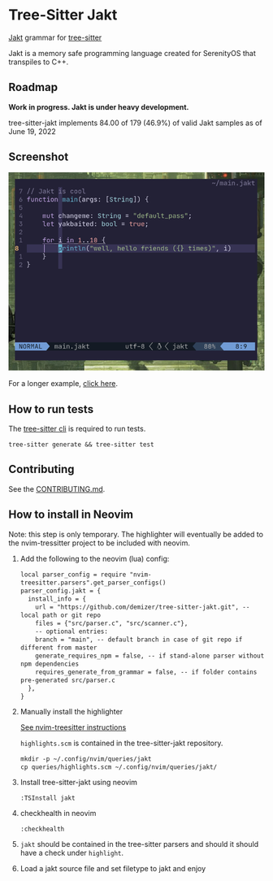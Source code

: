 # Tree-Sitter Jakt

[Jakt](https://github.com/SerenityOS/jakt) grammar for [tree-sitter](https://github.com/tree-sitter/tree-sitter)

Jakt is a memory safe programming language created for SerenityOS that transpiles to C++.

## Roadmap

**Work in progress. Jakt is under heavy development.**

tree-sitter-jakt implements 84.00 of 179 (46.9%) of valid Jakt samples as of June 19, 2022

## Screenshot

![screenshot](/assets/screenshot_main.png)

For a longer example, [click here](/assets/highlightoutput.html).

## How to run tests

The [tree-sitter cli](https://github.com/tree-sitter/tree-sitter/blob/master/cli/README.md) is required to run tests.

```
tree-sitter generate && tree-sitter test
```
## Contributing

See the [CONTRIBUTING.md](./CONTRIBUTING.md).

## How to install in Neovim

Note: this step is only temporary. The highlighter will eventually be added to the nvim-tressitter project to be included with neovim.

1. Add the following to the neovim (lua) config:

   ```
   local parser_config = require "nvim-treesitter.parsers".get_parser_configs()
   parser_config.jakt = {
     install_info = {
       url = "https://github.com/demizer/tree-sitter-jakt.git", -- local path or git repo
       files = {"src/parser.c", "src/scanner.c"},
       -- optional entries:
       branch = "main", -- default branch in case of git repo if different from master
       generate_requires_npm = false, -- if stand-alone parser without npm dependencies
       requires_generate_from_grammar = false, -- if folder contains pre-generated src/parser.c
     },
   }
   ```

1. Manually install the highlighter

   [See nvim-treesitter instructions](https://github.com/nvim-treesitter/nvim-treesitter#adding-queries)

   `highlights.scm` is contained in the tree-sitter-jakt repository.

   ```
   mkdir -p ~/.config/nvim/queries/jakt
   cp queries/highlights.scm ~/.config/nvim/queries/jakt/
   ```

1. Install tree-sitter-jakt using neovim

   ```
   :TSInstall jakt
   ```

1. checkhealth in neovim

   ```
   :checkhealth
   ```

1. `jakt` should be contained in the tree-sitter parsers and should it should have a check
   under `highlight`.

1. Load a jakt source file and set filetype to jakt and enjoy

